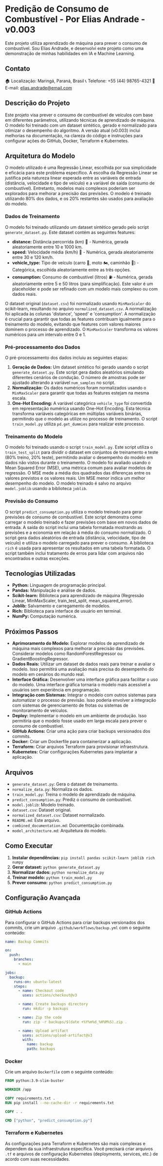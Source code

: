 # Predição de Consumo de Combustível - Por Elias Andrade - v0.003

Este projeto utiliza aprendizado de máquina para prever o consumo de combustível.  Sou Elias Andrade, e desenvolvi este projeto como uma demonstração de minhas habilidades em IA e Machine Learning.

## Contato

🏠 Localização: Maringá, Paraná, Brasil
📞 Telefone: +55 (44) 98765-4321
📧 E-mail: elias.andrade@email.com

## Descrição do Projeto

Este projeto visa prever o consumo de combustível de veículos com base em diferentes parâmetros, utilizando técnicas de aprendizado de máquina.  O modelo foi treinado com um dataset sintético, gerado e normalizado para otimizar o desempenho do algoritmo.  A versão atual (v0.003) inclui melhorias na documentação, na clareza do código e instruções para configurar ações do GitHub, Docker, Terraform e Kubernetes.

## Arquitetura do Modelo

O modelo utilizado é uma Regressão Linear, escolhida por sua simplicidade e eficácia para este problema específico.  A escolha da Regressão Linear se justifica pela natureza linear esperada entre as variáveis de entrada (distância, velocidade e tipo de veículo) e a variável de saída (consumo de combustível).  Entretanto, modelos mais complexos poderiam ser explorados para melhorar a precisão das previsões.  O modelo é treinado utilizando 80% dos dados, e os 20% restantes são usados para avaliação do modelo.

### Dados de Treinamento

O modelo foi treinado utilizando um dataset sintético gerado pelo script `generate_dataset.py`. Este dataset contém as seguintes features:

* **distance:** Distância percorrida (km) 📏 - Numérica, gerada aleatoriamente entre 10 e 1000 km.
* **speed:** Velocidade média (km/h) 💨 - Numérica, gerada aleatoriamente entre 30 e 120 km/h.
* **vehicle_type:** Tipo de veículo (carro 🚗, moto 🏍️, caminhão 🚚) - Categórica, escolhida aleatoriamente entre as três opções.
* **consumption:** Consumo de combustível (litros) ⛽ - Numérica, gerada aleatoriamente entre 5 e 50 litros (para simplificação).  Este valor é um placeholder e pode ser refinado com um modelo mais complexo ou com dados reais.

O dataset original (`dataset.csv`) foi normalizado usando `MinMaxScaler` do scikit-learn, resultando no arquivo `normalized_dataset.csv`.  A normalização foi aplicada às colunas 'distance', 'speed' e 'consumption'.  A normalização é crucial para garantir que todas as features contribuam igualmente para o treinamento do modelo, evitando que features com valores maiores dominem o processo de aprendizado.  O `MinMaxScaler` transforma os valores numéricos para um intervalo entre 0 e 1.

### Pré-processamento dos Dados

O pré-processamento dos dados incluiu as seguintes etapas:

1. **Geração de Dados:** Um dataset sintético foi gerado usando o script `generate_dataset.py`. Este script gera dados aleatórios simulando diferentes cenários de condução.  O número de amostras pode ser ajustado alterando a variável `num_samples` no script.
2. **Normalização:** Os dados numéricos foram normalizados usando o `MinMaxScaler` para garantir que todas as features estejam na mesma escala.
3. **One-Hot Encoding:** A variável categórica `vehicle_type` foi convertida em representação numérica usando One-Hot Encoding.  Esta técnica transforma variáveis categóricas em múltiplas variáveis binárias, permitindo que o modelo as utilize no processo de treinamento.  O script `train_model.py` utiliza `pd.get_dummies` para realizar este processo.

### Treinamento do Modelo

O modelo foi treinado usando o script `train_model.py`. Este script utiliza o `train_test_split` para dividir o dataset em conjuntos de treinamento e teste (80% treino, 20% teste), permitindo avaliar o desempenho do modelo em dados não vistos durante o treinamento.  O modelo foi avaliado usando o Mean Squared Error (MSE), uma métrica comum para avaliar modelos de regressão.  O MSE mede a média dos quadrados das diferenças entre os valores previstos e os valores reais. Um MSE menor indica um melhor desempenho do modelo. O modelo treinado é salvo no arquivo `model.joblib` usando a biblioteca `joblib`.

### Previsão do Consumo

O script `predict_consumption.py` utiliza o modelo treinado para gerar previsões de consumo de combustível.  Este script demonstra como carregar o modelo treinado e fazer previsões com base em novos dados de entrada.  A saída do script inclui uma tabela formatada mostrando as previsões e a economia em relação à média do consumo normalizado.  O script gera dados aleatórios de entrada (distância, velocidade, tipo de veículo) e utiliza o modelo carregado para prever o consumo.  A biblioteca `rich` é usada para apresentar os resultados em uma tabela formatada.  O script também inclui tratamento de erros para lidar com arquivos não encontrados e outras exceções.

## Tecnologias Utilizadas

* **Python:** Linguagem de programação principal.
* **Pandas:** Manipulação e análise de dados.
* **Scikit-learn:** Biblioteca para aprendizado de máquina (Regressão Linear, MinMaxScaler, train_test_split, mean_squared_error).
* **Joblib:** Salvamento e carregamento de modelos.
* **Rich:** Biblioteca para interface de usuário em terminal.
* **NumPy:** Computação numérica.

## Próximos Passos

* **Aprimoramento do Modelo:** Explorar modelos de aprendizado de máquina mais complexos para melhorar a precisão das previsões.  Considerar modelos como RandomForestRegressor ou GradientBoostingRegressor.
* **Dados Reais:** Utilizar um dataset de dados reais para treinar e avaliar o modelo.  Isso permitirá uma avaliação mais precisa do desempenho do modelo em cenários do mundo real.
* **Interface Gráfica:** Desenvolver uma interface gráfica para facilitar o uso do modelo.  Uma interface gráfica tornaria o modelo mais acessível a usuários sem experiência em programação.
* **Integração com Sistemas:** Integrar o modelo com outros sistemas para automatizar o processo de previsão.  Isso poderia envolver a integração com sistemas de gerenciamento de frotas ou sistemas de monitoramento de veículos.
* **Deploy:** Implementar o modelo em um ambiente de produção.  Isso permitiria que o modelo fosse usado em larga escala para prever o consumo de combustível.
* **GitHub Actions:** Criar uma ação para criar backups versionados dos commits.
* **Docker:** Criar um Dockerfile para containerizar a aplicação.
* **Terraform:** Criar arquivos Terraform para provisionar infraestrutura.
* **Kubernetes:** Criar configurações Kubernetes para implantar a aplicação.


## Arquivos

* `generate_dataset.py`: Gera o dataset de treinamento.
* `normalize_data.py`: Normaliza os dados.
* `train_model.py`: Treina o modelo de aprendizado de máquina.
* `predict_consumption.py`: Prediz o consumo de combustível.
* `model.joblib`: Modelo treinado.
* `dataset.csv`: Dataset original.
* `normalized_dataset.csv`: Dataset normalizado.
* `README.md`: Este arquivo.
* `combined_documentation.md`: Documentação combinada.
* `model_architecture.md`: Arquitetura do modelo.


## Como Executar

1. **Instalar dependências:** `pip install pandas scikit-learn joblib rich numpy`
2. **Gerar dataset:** `python generate_dataset.py`
3. **Normalizar dados:** `python normalize_data.py`
4. **Treinar modelo:** `python train_model.py`
5. **Prever consumo:** `python predict_consumption.py`

## Configuração Avançada

### GitHub Actions

Para configurar o GitHub Actions para criar backups versionados dos commits, crie um arquivo `.github/workflows/backup.yml` com o seguinte conteúdo:

```yaml
name: Backup Commits

on:
  push:
    branches:
      - main

jobs:
  backup:
    runs-on: ubuntu-latest
    steps:
      - name: Checkout code
        uses: actions/checkout@v3

      - name: Create backups directory
        run: mkdir -p backups

      - name: Zip the code
        run: zip -r backups/$(date +%Y%m%d_%H%M%S).zip .

      - name: Upload artifact
        uses: actions/upload-artifact@v3
        with:
          name: backup
          path: backups
```

### Docker

Crie um arquivo `Dockerfile` com o seguinte conteúdo:

```dockerfile
FROM python:3.9-slim-buster

WORKDIR /app

COPY requirements.txt .
RUN pip install --no-cache-dir -r requirements.txt

COPY . .

CMD ["python", "predict_consumption.py"]
```

### Terraform e Kubernetes

As configurações para Terraform e Kubernetes são mais complexas e dependem da sua infraestrutura específica.  Você precisará criar arquivos `.tf` e arquivos de configuração Kubernetes (deployments, services, etc.) de acordo com suas necessidades.
